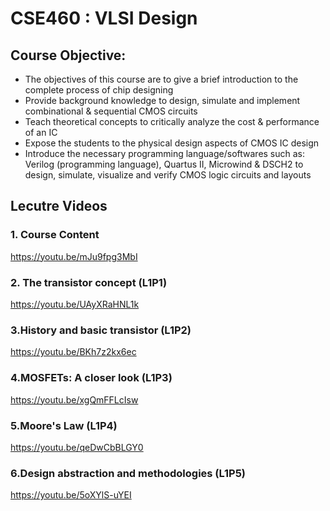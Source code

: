 # CSE460 : VLSI Design

## Course Objective:
- The objectives of this course are to give a brief introduction to the complete process of chip designing
- Provide background knowledge to design, simulate and implement combinational & sequential CMOS circuits
- Teach theoretical concepts to critically analyze the cost & performance of an IC
- Expose the students to the physical design aspects of CMOS IC design
- Introduce the necessary programming language/softwares such as: Verilog (programming language), Quartus II, Microwind & DSCH2 to design, simulate, visualize and verify CMOS logic circuits and layouts

## Lecutre Videos

### 1. Course Content
   https://youtu.be/mJu9fpg3MbI

### 2. The transistor concept (L1P1)
   https://youtu.be/UAyXRaHNL1k
   
### 3.History and basic transistor (L1P2)
   https://youtu.be/BKh7z2kx6ec
   
### 4.MOSFETs: A closer look (L1P3)
   https://youtu.be/xgQmFFLcIsw
   
### 5.Moore's Law (L1P4)
   https://youtu.be/qeDwCbBLGY0
   
### 6.Design abstraction and methodologies (L1P5)
   https://youtu.be/5oXYlS-uYEI
